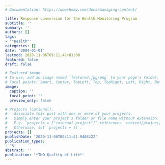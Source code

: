 ```yaml
---
# Documentation: https://wowchemy.com/docs/managing-content/

title: Response conversion for the Health Monitoring Program
subtitle: ''
summary: ''
authors: []
tags:
- '"Health"'
categories: []
date: '2004-01-01'
lastmod: 2020-11-06T09:11:42+01:00
featured: false
draft: false

# Featured image
# To use, add an image named `featured.jpg/png` to your page's folder.
# Focal points: Smart, Center, TopLeft, Top, TopRight, Left, Right, BottomLeft, Bottom, BottomRight.
image:
  caption: ''
  focal_point: ''
  preview_only: false

# Projects (optional).
#   Associate this post with one or more of your projects.
#   Simply enter your project's folder or file name without extension.
#   E.g. `projects = ["internal-project"]` references `content/project/deep-learning/index.md`.
#   Otherwise, set `projects = []`.
projects: []
publishDate: '2020-11-06T08:11:41.940842Z'
publication_types:
- '5'
abstract: ''
publication: '*TNO Quality of Life*'
---
```

